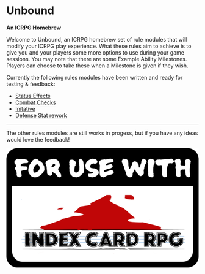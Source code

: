 # Unbound
**An ICRPG Homebrew**

Welcome to Unbound, an ICRPG homebrew set of rule modules that will modify your ICRPG play experience. What these rules aim to achieve is to give you and your players some more options to use during your game sessions. You may note that there are some Example Ability Milestones. Players can choose to take these when a Milestone is given if they wish.

Currently the following rules modules have been written and ready for testing & feedback:
- [Status Effects](STATUS-EFFECTS.md)
- [Combat Checks](COMBAT-CHECKS.md)
- [Initative](INITIATIVE.md)
- [Defense Stat rework](DEFENSE(ARMOR).md)

---

The other rules modules are still works in progess, but if you have any ideas would love the feedback!


![ICRPG Logo](ICRPG%20Logo.png)
